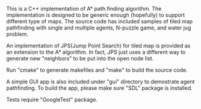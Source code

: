 This is a C++ implementation of A* path finding algorithm. The implementation is designed to be generic enough (hopefully) to support different type of maps. The source code has included samples of tiled map pathfinding with single and multiple agents, N-puzzle game, and water jug problem.  

An implementation of JPS(Jump Point Search) for tiled map is provided as an extension to the A* algorithm. In fact, JPS just uses a different way to generate new "neighbors" to be put into the open node list.

Run "cmake" to generate makefiles and "make" to build the source code. 

A simple GUI app is also included under "gui" directory to demostrate agent pathfinding. To build the app, please make sure "SDL" package is installed.

Tests require "GoogleTest" package.
 
